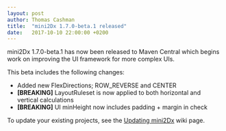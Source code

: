 ```yaml
---
layout: post
author: Thomas Cashman
title:  "mini2Dx 1.7.0-beta.1 released"
date:   2017-10-10 22:00:00 +0200
---
```


mini2Dx 1.7.0-beta.1 has now been released to Maven Central which begins work on improving the UI framework for more complex UIs.

This beta includes the following changes:
 * Added new FlexDirections; ROW_REVERSE and CENTER
 * __[BREAKING]__ LayoutRuleset is now applied to both horizontal and vertical calculations
 * __[BREAKING]__ UI minHeight now includes padding + margin in check

To update your existing projects, see the [Updating mini2Dx](https://github.com/mini2Dx/mini2Dx/wiki/Updating-mini2Dx) wiki page.
<!--more-->